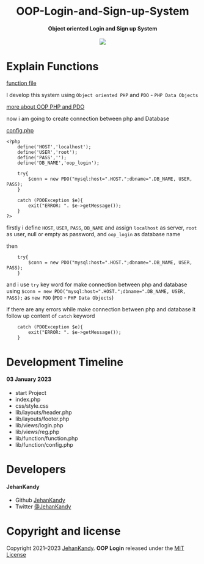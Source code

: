 <h1 align="center">OOP-Login-and-Sign-up-System</h1>
<h4 align="center">Object oriented Login and Sign up System</h4>

<p align="center"><img src="https://wakatime.com/badge/user/0ac30051-5698-4ae9-851e-7d4853d4aba7/project/895242d1-4ecf-4309-9073-6fcbdc71fac7.svg"></p>


<h1>Explain Functions</h1>

[function file](https://github.com/JehanKandy/OOP-Login-and-Sign-up-System/blob/main/lib/function/function.php)


I develop this system using `Object oriented PHP` and `PDO` - `PHP Data Objects`

[more about OOP PHP and PDO](https://www.w3schools.com/php/php_mysql_intro.asp)


now i am going to create connection between php and Database

[config.php](https://github.com/JehanKandy/OOP-Login-and-Sign-up-System/blob/main/lib/function/config.php)

    <?php
        define('HOST','localhost');
        define('USER','root');
        define('PASS','');
        define('DB_NAME','oop_login');

        try{
            $conn = new PDO("mysql:host=".HOST.";dbname=".DB_NAME, USER, PASS);
        }

        catch (PDOException $e){
            exit("ERROR: ". $e->getMessage());
        }
    ?>
    
firstly i define `HOST`, `USER`, `PASS`, `DB_NAME` and assign `localhost` as server, `root` as user, null or empty as password, and `oop_login` as database name

then 

        try{
            $conn = new PDO("mysql:host=".HOST.";dbname=".DB_NAME, USER, PASS);
        }

and i use `try` key word for make connection between php and database using `$conn = new PDO("mysql:host=".HOST.";dbname=".DB_NAME, USER, PASS);`
as `new PDO` (`PDO` - `PHP Data Objects`)

if there are any errors while make connection between php and database it follow up content of `catch` keyword

        catch (PDOException $e){
            exit("ERROR: ". $e->getMessage());
        }


# Development Timeline

  <h4> 03 January 2023</h4>
  
  - start Project
  - index.php
  - css/style.css
  - lib/layouts/header.php
  - lib/layouts/footer.php
  - lib/views/login.php
  - lib/views/reg.php
  - lib/function/function.php
  - lib/function/config.php

<h1>Developers</h1>
  <h4>JehanKandy</h4>

  - Github [JehanKandy](https://github.com/JehanKandy)
  - Twitter [@JehanKandy](https://twitter.com/jehankandy)
  
<h1>Copyright and license</h1>

Copyright 2021–2023 [JehanKandy](https://github.com/JehanKandy). <b>OOP Login</b> released under the [MIT License](https://github.com/JehanKandy/OOP-Login-and-Sign-up-System/blob/main/LICENSE)
